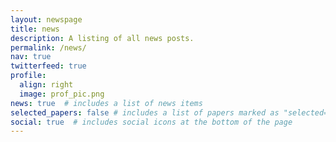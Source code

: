 ```yaml
---
layout: newspage
title: news
description: A listing of all news posts.
permalink: /news/
nav: true
twitterfeed: true
profile:
  align: right
  image: prof_pic.png
news: true  # includes a list of news items
selected_papers: false # includes a list of papers marked as "selected={true}"
social: true  # includes social icons at the bottom of the page
---
```




